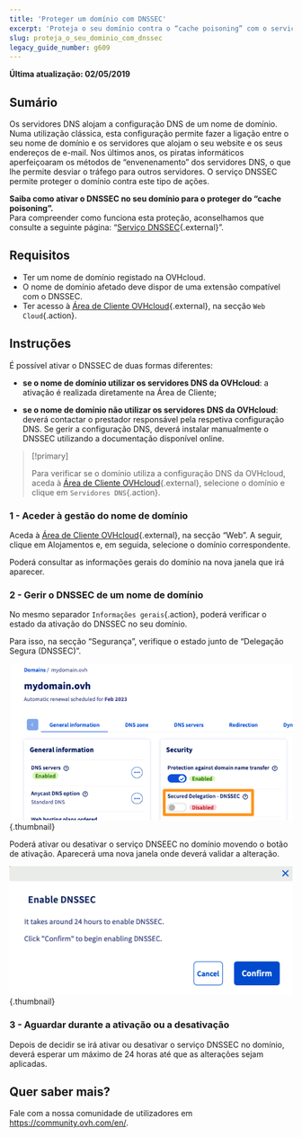 ```yaml
---
title: 'Proteger um domínio com DNSSEC'
excerpt: 'Proteja o seu domínio contra o “cache poisoning” com o serviço DNSSEC'
slug: proteja_o_seu_dominio_com_dnssec
legacy_guide_number: g609
---
```


**Última atualização: 02/05/2019**

## Sumário

Os servidores DNS alojam a configuração DNS de um nome de domínio. Numa utilização clássica, esta configuração permite fazer a ligação entre o seu nome de domínio e os servidores que alojam o seu website e os seus endereços de e-mail. Nos últimos anos, os piratas informáticos aperfeiçoaram os métodos de “envenenamento” dos servidores DNS, o que lhe permite desviar o tráfego para outros servidores.  O serviço DNSSEC permite proteger o domínio contra este tipo de ações.

**Saiba como ativar o DNSSEC no seu domínio para o proteger do “cache poisoning”.**  
Para compreender como funciona esta proteção, aconselhamos que consulte a seguinte página: “[Serviço DNSSEC](https://www.ovhcloud.com/pt/domains/dnssec/){.external}”.

## Requisitos

- Ter um nome de domínio registado na OVHcloud.
- O nome de domínio afetado deve dispor de uma extensão compatível com o DNSSEC.
- Ter acesso à [Área de Cliente OVHcloud](https://www.ovh.com/auth/?action=gotomanager&from=https://www.ovh.pt/&ovhSubsidiary=pt){.external}, na secção `Web Cloud`{.action}.

## Instruções

É possível ativar o DNSSEC de duas formas diferentes:

- **se o nome de domínio utilizar os servidores DNS da OVHcloud**: a ativação é realizada diretamente na Área de Cliente;

- **se o nome de domínio não utilizar os servidores DNS da OVHcloud**: deverá contactar o prestador responsável pela respetiva configuração DNS. Se gerir a configuração DNS, deverá instalar manualmente o DNSSEC utilizando a documentação disponível online.

> [!primary]
>
> Para verificar se o domínio utiliza a configuração DNS da OVHcloud, aceda à [Área de Cliente OVHcloud](https://www.ovh.com/auth/?action=gotomanager&from=https://www.ovh.pt/&ovhSubsidiary=pt){.external}, selecione o domínio e clique em `Servidores DNS`{.action}.
>

### 1 - Aceder à gestão do nome de domínio

Aceda à [Área de Cliente OVHcloud](https://www.ovh.com/auth/?action=gotomanager&from=https://www.ovh.pt/&ovhSubsidiary=pt){.external}, na secção “Web”. A seguir, clique em Alojamentos e, em seguida, selecione o domínio correspondente.

Poderá consultar as informações gerais do domínio na nova janela que irá aparecer. 

### 2 - Gerir o DNSSEC de um nome de domínio

No mesmo separador `Informações gerais`{.action}, poderá verificar o estado da ativação do DNSSEC no seu domínio.

Para isso, na secção “Segurança”, verifique o estado junto de “Delegação Segura (DNSSEC)”.

![dnssec](images/activate-dnssec-step2.png){.thumbnail}

Poderá ativar ou desativar o serviço DNSEEC no domínio movendo o botão de ativação. Aparecerá uma nova janela onde deverá validar a alteração.

![dnssec](images/activate-dnssec-step3.png){.thumbnail}

### 3 - Aguardar durante a ativação ou a desativação

Depois de decidir se irá ativar ou desativar o serviço DNSSEC no domínio, deverá esperar um máximo de 24 horas até que as alterações sejam aplicadas. 

## Quer saber mais?

Fale com a nossa comunidade de utilizadores em <https://community.ovh.com/en/>.
